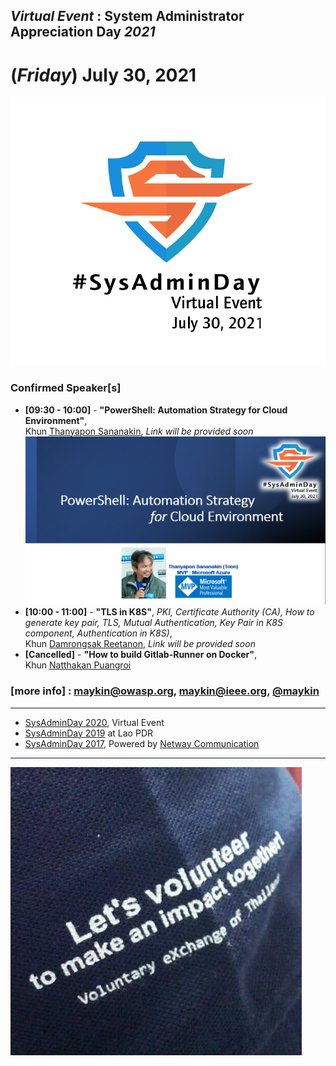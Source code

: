 ## ***Virtual Event*** : System Administrator Appreciation Day ***2021***
# **(*Friday*) July 30, 2021**

![](../Assets/SysAdminDay-2021.png "SysAdminDay2021(#VirtualEvent, #COVID19)")

### Confirmed Speaker[s] 
+ **[09:30 - 10:00]** - **"PowerShell: Automation Strategy for Cloud Environment"**, <br>Khun [Thanyapon Sananakin](https://www.facebook.com/thanyapon), *Link will be provided soon*
[![](Topics/PowerShell-Automation-Strategy-for-Cloud-Env.png "PowerShell : Automation Strategy for Cloud Environment")](https://www.facebook.com/maeklong/posts/10223546732750321)
+ **[10:00 - 11:00]** - **"TLS in K8S"**, *PKI, Certificate Authority (CA), How to generate key pair, TLS, Mutual Authentication, Key Pair in K8S component, Authentication in K8S)*, <br>Khun [Damrongsak Reetanon](https://www.facebook.com/damrongsak), *Link will be provided soon*
+ **[Cancelled]** - **"How to build Gitlab-Runner on Docker"**, <br>Khun [Natthakan Puangroi](https://www.facebook.com/mayplepete) 

### [more info] : <maykin@owasp.org>, <maykin@ieee.org>, [@maykin](https://line.me/R/ti/p/%40maykin)

---

* [SysAdminDay 2020](/2020/VirtualEvent), Virtual Event
* [SysAdminDay 2019](/2019/Laos) at Lao PDR
* [SysAdminDay 2017](https://www.facebook.com/sysadminthailand/photos/?tab=album&album_id=303193886821648), Powered by [Netway Communication](https://netway.co.th/)

---

[![](Supporters/VolunteXTH.jpg "Thank you to our supporters")](https://VolunteX.github.io)

